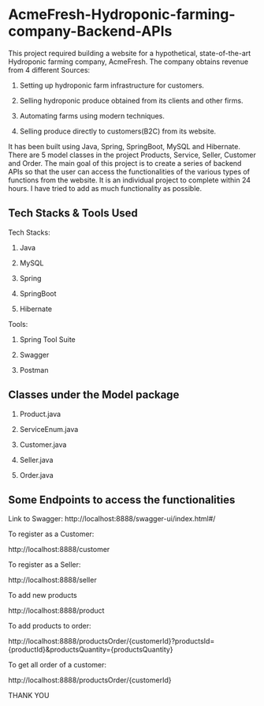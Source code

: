 # AcmeFresh-Hydroponic-farming-company-Backend-APIs
This project required building a website for a hypothetical, state-of-the-art Hydroponic farming company, AcmeFresh. The company obtains revenue from 4 different Sources:

1. Setting up hydroponic farm infrastructure for customers.

2. Selling hydroponic produce obtained from its clients and other firms.

3. Automating farms using modern techniques.

4. Selling produce directly to customers(B2C) from its website.

It has been built using Java, Spring, SpringBoot, MySQL and Hibernate. There are 5 model classes in the project Products, Service, Seller, Customer and Order. The main goal of this project is to create a series of backend APIs so that the user can access the functionalities of the various types of functions from the website.
It is an individual project to complete within 24 hours. I have tried to add as much functionality as possible.

Tech Stacks & Tools Used 
------------------------

Tech Stacks:

1. Java

2. MySQL

3. Spring

4. SpringBoot

5. Hibernate

Tools:

1. Spring Tool Suite

2. Swagger

3. Postman

Classes under the Model package
-------------------------------

1. Product.java

2. ServiceEnum.java

3. Customer.java

4. Seller.java

5. Order.java

Some Endpoints to access the functionalities
--------------------------------------------

Link to Swagger: http://localhost:8888/swagger-ui/index.html#/

To register as a Customer:

http://localhost:8888/customer

To register as a Seller:

http://localhost:8888/seller

To add new products

http://localhost:8888/product

To add products to order:

http://localhost:8888/productsOrder/{customerId}?productsId={productId}&productsQuantity={productsQuantity}

To get all order of a customer:

http://localhost:8888/productsOrder/{customerId}

THANK YOU 
